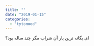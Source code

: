 ```yaml
---
title: ""
date: "2019-01-15"
categories: 
  - "tytomood"
---
```


ای یگانه ترین یار آن شراب مگر چند ساله بود؟

